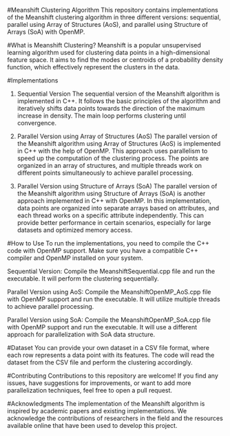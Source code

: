 #Meanshift Clustering Algorithm
This repository contains implementations of the Meanshift clustering algorithm in three different versions: sequential, parallel using Array of Structures (AoS), and parallel using Structure of Arrays (SoA) with OpenMP.

#What is Meanshift Clustering?
Meanshift is a popular unsupervised learning algorithm used for clustering data points in a high-dimensional feature space. It aims to find the modes or centroids of a probability density function, which effectively represent the clusters in the data.

#Implementations
1. Sequential Version
The sequential version of the Meanshift algorithm is implemented in C++. It follows the basic principles of the algorithm and iteratively shifts data points towards the direction of the maximum increase in density. The main loop performs clustering until convergence.

2. Parallel Version using Array of Structures (AoS)
The parallel version of the Meanshift algorithm using Array of Structures (AoS) is implemented in C++ with the help of OpenMP. This approach uses parallelism to speed up the computation of the clustering process. The points are organized in an array of structures, and multiple threads work on different points simultaneously to achieve parallel processing.

3. Parallel Version using Structure of Arrays (SoA)
The parallel version of the Meanshift algorithm using Structure of Arrays (SoA) is another approach implemented in C++ with OpenMP. In this implementation, data points are organized into separate arrays based on attributes, and each thread works on a specific attribute independently. This can provide better performance in certain scenarios, especially for large datasets and optimized memory access.

#How to Use
To run the implementations, you need to compile the C++ code with OpenMP support. Make sure you have a compatible C++ compiler and OpenMP installed on your system.

Sequential Version: Compile the MeanshiftSequential.cpp file and run the executable. It will perform the clustering sequentially.

Parallel Version using AoS: Compile the MeanshiftOpenMP_AoS.cpp file with OpenMP support and run the executable. It will utilize multiple threads to achieve parallel processing.

Parallel Version using SoA: Compile the MeanshiftOpenMP_SoA.cpp file with OpenMP support and run the executable. It will use a different approach for parallelization with SoA data structure.

#Dataset
You can provide your own dataset in a CSV file format, where each row represents a data point with its features. The code will read the dataset from the CSV file and perform the clustering accordingly.

#Contributing
Contributions to this repository are welcome! If you find any issues, have suggestions for improvements, or want to add more parallelization techniques, feel free to open a pull request.

#Acknowledgments
The implementation of the Meanshift algorithm is inspired by academic papers and existing implementations. We acknowledge the contributions of researchers in the field and the resources available online that have been used to develop this project.
